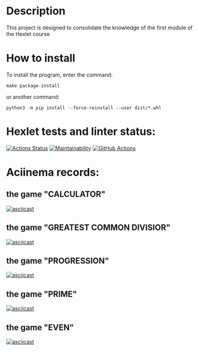 # Description
This project is designed to consolidate the knowledge of the first module of the Hexlet course

# How to install
To install the program, enter the command:

```
make package-install
```

or another command:

```
python3 -m pip install --force-reinstall --user dist/*.whl
```


# Hexlet tests and linter status:
[![Actions Status](https://github.com/ConstableFraser/python-project-lvl1/workflows/hexlet-check/badge.svg)](https://github.com/ConstableFraser/python-project-lvl1/actions)
[![Maintainability](https://api.codeclimate.com/v1/badges/a99a88d28ad37a79dbf6/maintainability)](https://codeclimate.com/github/ConstableFraser/python-project-lvl1)
[![GitHub Actions](https://github.com/nteir/python-project-lvl1/actions/workflows/hexlet-check.yml/badge.svg)](https://github.com/nteir/python-project-lvl1/actions/workflows/hexlet-check.yml)


# Aciinema records:
## the game "CALCULATOR"
[![asciicast](https://asciinema.org/a/502029.svg)](https://asciinema.org/a/502029)
## the game "GREATEST COMMON DIVISIOR"
[![asciicast](https://asciinema.org/a/502250.svg)](https://asciinema.org/a/502250)
## the game "PROGRESSION"
[![asciicast](https://asciinema.org/a/502804.svg)](https://asciinema.org/a/502804)
## the game "PRIME"
[![asciicast](https://asciinema.org/a/502823.svg)](https://asciinema.org/a/502823)
## the game "EVEN"
[![asciicast](https://asciinema.org/a/502830.svg)](https://asciinema.org/a/502830)

